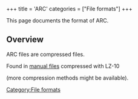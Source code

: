 +++
title = 'ARC'
categories = ["File formats"]
+++

This page documents the format of ARC.

## Overview

ARC files are compressed files.

Found in [manual files](BCMA "wikilink") compressed with LZ-10

(more compression methods might be available).

[Category:File formats](Category:File_formats "wikilink")
